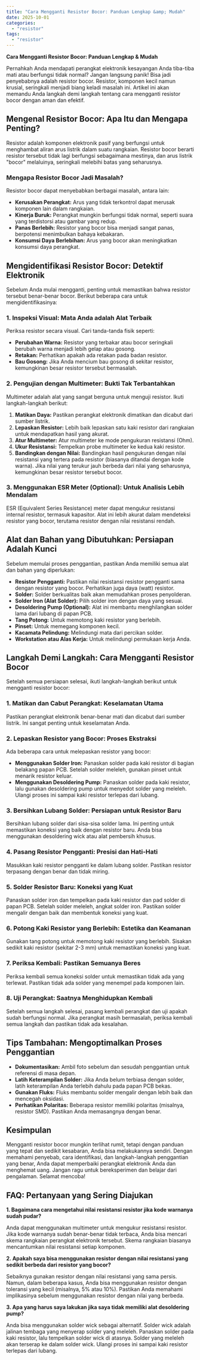 ```yaml
---
title: "Cara Mengganti Resistor Bocor: Panduan Lengkap &amp; Mudah"
date: 2025-10-01
categories: 
  - "resistor"
tags: 
  - "resistor"
---
```


**Cara Mengganti Resistor Bocor: Panduan Lengkap & Mudah**

Pernahkah Anda mendapati perangkat elektronik kesayangan Anda tiba-tiba mati atau berfungsi tidak normal? Jangan langsung panik! Bisa jadi penyebabnya adalah resistor bocor. Resistor, komponen kecil namun krusial, seringkali menjadi biang keladi masalah ini. Artikel ini akan memandu Anda langkah demi langkah tentang cara mengganti resistor bocor dengan aman dan efektif.

## Mengenal Resistor Bocor: Apa Itu dan Mengapa Penting?

Resistor adalah komponen elektronik pasif yang berfungsi untuk menghambat aliran arus listrik dalam suatu rangkaian. Resistor bocor berarti resistor tersebut tidak lagi berfungsi sebagaimana mestinya, dan arus listrik "bocor" melaluinya, seringkali melebihi batas yang seharusnya.

### Mengapa Resistor Bocor Jadi Masalah?

Resistor bocor dapat menyebabkan berbagai masalah, antara lain:

- **Kerusakan Perangkat:** Arus yang tidak terkontrol dapat merusak komponen lain dalam rangkaian.
- **Kinerja Buruk:** Perangkat mungkin berfungsi tidak normal, seperti suara yang terdistorsi atau gambar yang redup.
- **Panas Berlebih:** Resistor yang bocor bisa menjadi sangat panas, berpotensi menimbulkan bahaya kebakaran.
- **Konsumsi Daya Berlebihan:** Arus yang bocor akan meningkatkan konsumsi daya perangkat.

## Mengidentifikasi Resistor Bocor: Detektif Elektronik

Sebelum Anda mulai mengganti, penting untuk memastikan bahwa resistor tersebut benar-benar bocor. Berikut beberapa cara untuk mengidentifikasinya:

### 1\. Inspeksi Visual: Mata Anda adalah Alat Terbaik

Periksa resistor secara visual. Cari tanda-tanda fisik seperti:

- **Perubahan Warna:** Resistor yang terbakar atau bocor seringkali berubah warna menjadi lebih gelap atau gosong.
- **Retakan:** Perhatikan apakah ada retakan pada badan resistor.
- **Bau Gosong:** Jika Anda mencium bau gosong di sekitar resistor, kemungkinan besar resistor tersebut bermasalah.

### 2\. Pengujian dengan Multimeter: Bukti Tak Terbantahkan

Multimeter adalah alat yang sangat berguna untuk menguji resistor. Ikuti langkah-langkah berikut:

1. **Matikan Daya:** Pastikan perangkat elektronik dimatikan dan dicabut dari sumber listrik.
2. **Lepaskan Resistor:** Lebih baik lepaskan satu kaki resistor dari rangkaian untuk mendapatkan hasil yang akurat.
3. **Atur Multimeter:** Atur multimeter ke mode pengukuran resistansi (Ohm).
4. **Ukur Resistansi:** Tempelkan probe multimeter ke kedua kaki resistor.
5. **Bandingkan dengan Nilai:** Bandingkan hasil pengukuran dengan nilai resistansi yang tertera pada resistor (biasanya ditandai dengan kode warna). Jika nilai yang terukur jauh berbeda dari nilai yang seharusnya, kemungkinan besar resistor tersebut bocor.

### 3\. Menggunakan ESR Meter (Optional): Untuk Analisis Lebih Mendalam

ESR (Equivalent Series Resistance) meter dapat mengukur resistansi internal resistor, termasuk kapasitor. Alat ini lebih akurat dalam mendeteksi resistor yang bocor, terutama resistor dengan nilai resistansi rendah.

## Alat dan Bahan yang Dibutuhkan: Persiapan Adalah Kunci

Sebelum memulai proses penggantian, pastikan Anda memiliki semua alat dan bahan yang diperlukan:

- **Resistor Pengganti:** Pastikan nilai resistansi resistor pengganti sama dengan resistor yang bocor. Perhatikan juga daya (watt) resistor.
- **Solder:** Solder berkualitas baik akan memudahkan proses penyolderan.
- **Solder Iron (Alat Solder):** Pilih solder iron dengan daya yang sesuai.
- **Desoldering Pump (Optional):** Alat ini membantu menghilangkan solder lama dari lubang di papan PCB.
- **Tang Potong:** Untuk memotong kaki resistor yang berlebih.
- **Pinset:** Untuk memegang komponen kecil.
- **Kacamata Pelindung:** Melindungi mata dari percikan solder.
- **Workstation atau Alas Kerja:** Untuk melindungi permukaan kerja Anda.

## Langkah Demi Langkah: Cara Mengganti Resistor Bocor

Setelah semua persiapan selesai, ikuti langkah-langkah berikut untuk mengganti resistor bocor:

### 1\. Matikan dan Cabut Perangkat: Keselamatan Utama

Pastikan perangkat elektronik benar-benar mati dan dicabut dari sumber listrik. Ini sangat penting untuk keselamatan Anda.

### 2\. Lepaskan Resistor yang Bocor: Proses Ekstraksi

Ada beberapa cara untuk melepaskan resistor yang bocor:

- **Menggunakan Solder Iron:** Panaskan solder pada kaki resistor di bagian belakang papan PCB. Setelah solder meleleh, gunakan pinset untuk menarik resistor keluar.
- **Menggunakan Desoldering Pump:** Panaskan solder pada kaki resistor, lalu gunakan desoldering pump untuk menyedot solder yang meleleh. Ulangi proses ini sampai kaki resistor terlepas dari lubang.

### 3\. Bersihkan Lubang Solder: Persiapan untuk Resistor Baru

Bersihkan lubang solder dari sisa-sisa solder lama. Ini penting untuk memastikan koneksi yang baik dengan resistor baru. Anda bisa menggunakan desoldering wick atau alat pembersih khusus.

### 4\. Pasang Resistor Pengganti: Presisi dan Hati-Hati

Masukkan kaki resistor pengganti ke dalam lubang solder. Pastikan resistor terpasang dengan benar dan tidak miring.

### 5\. Solder Resistor Baru: Koneksi yang Kuat

Panaskan solder iron dan tempelkan pada kaki resistor dan pad solder di papan PCB. Setelah solder meleleh, angkat solder iron. Pastikan solder mengalir dengan baik dan membentuk koneksi yang kuat.

### 6\. Potong Kaki Resistor yang Berlebih: Estetika dan Keamanan

Gunakan tang potong untuk memotong kaki resistor yang berlebih. Sisakan sedikit kaki resistor (sekitar 2-3 mm) untuk memastikan koneksi yang kuat.

### 7\. Periksa Kembali: Pastikan Semuanya Beres

Periksa kembali semua koneksi solder untuk memastikan tidak ada yang terlewat. Pastikan tidak ada solder yang menempel pada komponen lain.

### 8\. Uji Perangkat: Saatnya Menghidupkan Kembali

Setelah semua langkah selesai, pasang kembali perangkat dan uji apakah sudah berfungsi normal. Jika perangkat masih bermasalah, periksa kembali semua langkah dan pastikan tidak ada kesalahan.

## Tips Tambahan: Mengoptimalkan Proses Penggantian

- **Dokumentasikan:** Ambil foto sebelum dan sesudah penggantian untuk referensi di masa depan.
- **Latih Keterampilan Solder:** Jika Anda belum terbiasa dengan solder, latih keterampilan Anda terlebih dahulu pada papan PCB bekas.
- **Gunakan Fluks:** Fluks membantu solder mengalir dengan lebih baik dan mencegah oksidasi.
- **Perhatikan Polaritas:** Beberapa resistor memiliki polaritas (misalnya, resistor SMD). Pastikan Anda memasangnya dengan benar.

## Kesimpulan

Mengganti resistor bocor mungkin terlihat rumit, tetapi dengan panduan yang tepat dan sedikit kesabaran, Anda bisa melakukannya sendiri. Dengan memahami penyebab, cara identifikasi, dan langkah-langkah penggantian yang benar, Anda dapat memperbaiki perangkat elektronik Anda dan menghemat uang. Jangan ragu untuk bereksperimen dan belajar dari pengalaman. Selamat mencoba!

## FAQ: Pertanyaan yang Sering Diajukan

**1\. Bagaimana cara mengetahui nilai resistansi resistor jika kode warnanya sudah pudar?**

Anda dapat menggunakan multimeter untuk mengukur resistansi resistor. Jika kode warnanya sudah benar-benar tidak terbaca, Anda bisa mencari skema rangkaian perangkat elektronik tersebut. Skema rangkaian biasanya mencantumkan nilai resistansi setiap komponen.

**2\. Apakah saya bisa menggunakan resistor dengan nilai resistansi yang sedikit berbeda dari resistor yang bocor?**

Sebaiknya gunakan resistor dengan nilai resistansi yang sama persis. Namun, dalam beberapa kasus, Anda bisa menggunakan resistor dengan toleransi yang kecil (misalnya, 5% atau 10%). Pastikan Anda memahami implikasinya sebelum menggunakan resistor dengan nilai yang berbeda.

**3\. Apa yang harus saya lakukan jika saya tidak memiliki alat desoldering pump?**

Anda bisa menggunakan solder wick sebagai alternatif. Solder wick adalah jalinan tembaga yang menyerap solder yang meleleh. Panaskan solder pada kaki resistor, lalu tempelkan solder wick di atasnya. Solder yang meleleh akan terserap ke dalam solder wick. Ulangi proses ini sampai kaki resistor terlepas dari lubang.
